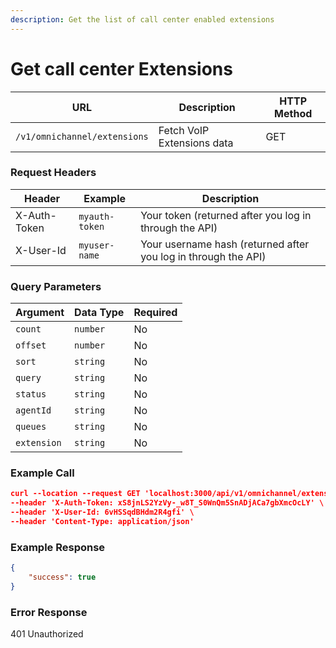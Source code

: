 ```yaml
---
description: Get the list of call center enabled extensions
---
```


# Get call center Extensions

| **URL**                      | **Description**            | **HTTP Method** |
| ---------------------------- | -------------------------- | --------------- |
| `/v1/omnichannel/extensions` | Fetch VoIP Extensions data | GET             |

### Request Headers

| **Header**   | **Example**    | **Description**                                                |
| ------------ | -------------- | -------------------------------------------------------------- |
| X-Auth-Token | `myauth-token` | Your token (returned after you log in through the API)         |
| X-User-Id    | `myuser-name`  | Your username hash (returned after you log in through the API) |

### Query Parameters

| **Argument** | **Data Type** | **Required** |
| ------------ | ------------- | ------------ |
| `count`      | `number`      | No           |
| `offset`     | `number`      | No           |
| `sort`       | `string`      | No           |
| `query`      | `string`      | No           |
| `status`     | `string`      | No           |
| `agentId`    | `string`      | No           |
| `queues`     | `string`      | No           |
| `extension`  | `string`      | No           |

### Example Call

```json
curl --location --request GET 'localhost:3000/api/v1/omnichannel/extensions?count=10&offset=10' \
--header 'X-Auth-Token: xS8jnLS2YzVy-_w8T_S0WnQm5SnADjACa7gbXmcOcLY' \
--header 'X-User-Id: 6vHSSqdBHdm2R4gfi' \
--header 'Content-Type: application/json'
```

### Example Response

```json
{
    "success": true
}
```

### Error Response

401 Unauthorized
